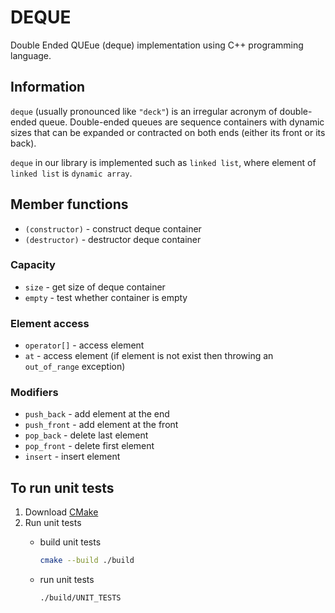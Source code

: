 # DEQUE

Double Ended QUEue (deque) implementation using C++ programming language.

## Information

`deque` (usually pronounced like `"deck"`) is an irregular acronym of double-ended queue. Double-ended queues are sequence containers with dynamic sizes that can be expanded or contracted on both ends (either its front or its back).

`deque` in our library is implemented such as `linked list`, where element of `linked list` is `dynamic array`.

## Member functions

- `(constructor)` - construct deque container
- `(destructor)` - destructor deque container

### Capacity

- `size` - get size of deque container
- `empty` - test whether container is empty

### Element access

- `operator[]` - access element
- `at` - access element (if element is not exist then throwing an `out_of_range` exception)

### Modifiers

- `push_back` - add element at the end
- `push_front` - add element at the front
- `pop_back` -  delete last element
- `pop_front` - delete first element
- `insert` - insert element

## To run unit tests

1. Download [CMake](https://cmake.org/download/)
2. Run unit tests
    - build unit tests

        ```bash
        cmake --build ./build
        ```

    - run unit tests

        ```bash
        ./build/UNIT_TESTS
        ```

